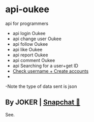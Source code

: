 # api-oukee
api for programmers
- api login Oukee
- api change user Oukee
- api follow Oukee
- api like Oukee
- api report Oukee
- api comment Oukee
- api Searching for a user+get ID
- <a class="" href="https://github.com/vv1ck/Checker-Oukee">Check username + Create accounts </a>
-
-Note the type of data sent is json

By JOKER | <a class="" href="https://www.snapchat.com/add/jokermr5oos4800?">Snapchat 👻</a>
-
See.
